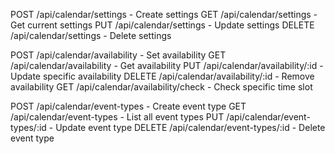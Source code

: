 POST   /api/calendar/settings       - Create settings
GET    /api/calendar/settings       - Get current settings
PUT    /api/calendar/settings       - Update settings
DELETE /api/calendar/settings       - Delete settings




POST   /api/calendar/availability           - Set availability
GET    /api/calendar/availability           - Get availability
PUT    /api/calendar/availability/:id       - Update specific availability
DELETE /api/calendar/availability/:id       - Remove availability
GET    /api/calendar/availability/check     - Check specific time slot





POST   /api/calendar/event-types    - Create event type
GET    /api/calendar/event-types    - List all event types
PUT    /api/calendar/event-types/:id - Update event type
DELETE /api/calendar/event-types/:id - Delete event type